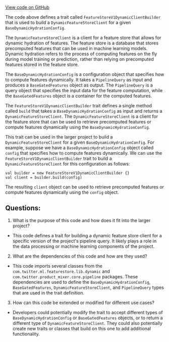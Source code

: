[View code on GitHub](https://github.com/misbahsy/the-algorithm/product-mixer/core/src/main/scala/com/twitter/product_mixer/core/functional_component/feature_hydrator/featurestorev1/FeatureStoreV1DynamicClientBuilder.scala)

The code above defines a trait called `FeatureStoreV1DynamicClientBuilder` that is used to build a `DynamicFeatureStoreClient` for a given `BaseDynamicHydrationConfig`. 

The `DynamicFeatureStoreClient` is a client for a feature store that allows for dynamic hydration of features. The feature store is a database that stores precomputed features that can be used in machine learning models. Dynamic hydration refers to the process of computing features on the fly during model training or prediction, rather than relying on precomputed features stored in the feature store. 

The `BaseDynamicHydrationConfig` is a configuration object that specifies how to compute features dynamically. It takes a `PipelineQuery` as input and produces a `BaseGatedFeatures` object as output. The `PipelineQuery` is a query object that specifies the input data for the feature computation, while the `BaseGatedFeatures` object is a container for the computed features. 

The `FeatureStoreV1DynamicClientBuilder` trait defines a single method called `build` that takes a `BaseDynamicHydrationConfig` as input and returns a `DynamicFeatureStoreClient`. The `DynamicFeatureStoreClient` is a client for the feature store that can be used to retrieve precomputed features or compute features dynamically using the `BaseDynamicHydrationConfig`. 

This trait can be used in the larger project to build a `DynamicFeatureStoreClient` for a given `BaseDynamicHydrationConfig`. For example, suppose we have a `BaseDynamicHydrationConfig` object called `config` that specifies how to compute features dynamically. We can use the `FeatureStoreV1DynamicClientBuilder` trait to build a `DynamicFeatureStoreClient` for this configuration as follows:

```
val builder = new FeatureStoreV1DynamicClientBuilder {}
val client = builder.build(config)
```

The resulting `client` object can be used to retrieve precomputed features or compute features dynamically using the `config` object.
## Questions: 
 1. What is the purpose of this code and how does it fit into the larger project?
- This code defines a trait for building a dynamic feature store client for a specific version of the project's pipeline query. It likely plays a role in the data processing or machine learning components of the project.

2. What are the dependencies of this code and how are they used?
- This code imports several classes from the `com.twitter.ml.featurestore.lib.dynamic` and `com.twitter.product_mixer.core.pipeline` packages. These dependencies are used to define the `BaseDynamicHydrationConfig`, `BaseGatedFeatures`, `DynamicFeatureStoreClient`, and `PipelineQuery` types that are used in the trait definition.

3. How can this code be extended or modified for different use cases?
- Developers could potentially modify the trait to accept different types of `BaseDynamicHydrationConfig` or `BaseGatedFeatures` objects, or to return a different type of `DynamicFeatureStoreClient`. They could also potentially create new traits or classes that build on this one to add additional functionality.